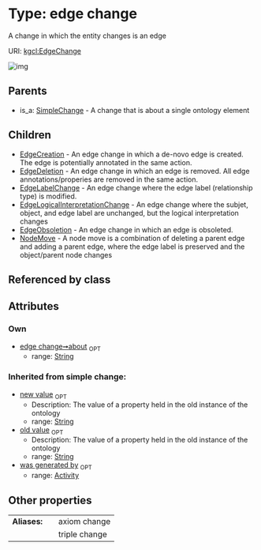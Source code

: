 
# Type: edge change


A change in which the entity changes is an edge

URI: [kgcl:EdgeChange](http://w3id.org/kgclEdgeChange)


![img](http://yuml.me/diagram/nofunky;dir:TB/class/[SimpleChange],[NodeMove],[EdgeObsoletion],[EdgeLogicalInterpretationChange],[EdgeLabelChange],[EdgeDeletion],[EdgeCreation],[EdgeChange&#124;about:string%20%3F;old_value(i):string%20%3F;new_value(i):string%20%3F]^-[NodeMove],[EdgeChange]^-[EdgeObsoletion],[EdgeChange]^-[EdgeLogicalInterpretationChange],[EdgeChange]^-[EdgeLabelChange],[EdgeChange]^-[EdgeDeletion],[EdgeChange]^-[EdgeCreation],[SimpleChange]^-[EdgeChange],[Activity])

## Parents

 *  is_a: [SimpleChange](SimpleChange.md) - A change that is about a single ontology element

## Children

 * [EdgeCreation](EdgeCreation.md) - An edge change in which a de-novo edge is created. The edge is potentially annotated in the same action.
 * [EdgeDeletion](EdgeDeletion.md) - An edge change in which an edge is removed. All edge annotations/properies are removed in the same action.
 * [EdgeLabelChange](EdgeLabelChange.md) - An edge change where the edge label (relationship type) is modified.
 * [EdgeLogicalInterpretationChange](EdgeLogicalInterpretationChange.md) - An edge change where the subjet, object, and edge label are unchanged, but the logical interpretation changes
 * [EdgeObsoletion](EdgeObsoletion.md) - An edge change in which an edge is obsoleted.
 * [NodeMove](NodeMove.md) - A node move is a combination of deleting a parent edge and adding a parent edge, where the edge label is preserved and the object/parent node changes

## Referenced by class


## Attributes


### Own

 * [edge change➞about](edge_change_about.md)  <sub>OPT</sub>
    * range: [String](types/String.md)

### Inherited from simple change:

 * [new value](new_value.md)  <sub>OPT</sub>
    * Description: The value of a property held in the old instance of the ontology
    * range: [String](types/String.md)
 * [old value](old_value.md)  <sub>OPT</sub>
    * Description: The value of a property held in the old instance of the ontology
    * range: [String](types/String.md)
 * [was generated by](was_generated_by.md)  <sub>OPT</sub>
    * range: [Activity](Activity.md)

## Other properties

|  |  |  |
| --- | --- | --- |
| **Aliases:** | | axiom change |
|  | | triple change |


